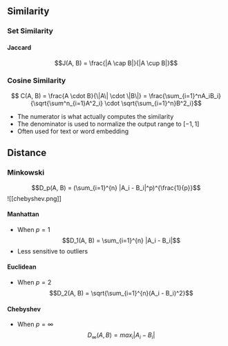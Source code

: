 ## Similarity
### Set Similarity
#### Jaccard 
$$J(A, B) = \frac{|A \cap B|}{|A \cup B|}$$
### Cosine Similarity
$$ C(A, B) = \frac{A \cdot B}{\|A\| \cdot \|B\|} = \frac{\sum_{i=1}^nA_iB_i}{\sqrt{\sum^n_{i=1}A^2_i} \cdot \sqrt{\sum_{i=1}^n}B^2_i}$$
- The numerator is what actually computes the similarity
- The denominator is used to normalize the output range to $[-1, 1]$
- Often used for text or word embedding
## Distance
### Minkowski
$$D_p(A, B) = (\sum_{i=1}^{n} |A_i - B_i|^p)^{\frac{1}{p}}$$
![[chebyshev.png]]
#### Manhattan
- When $p = 1$
$$D_1(A, B) = \sum_{i=1}^{n} |A_i - B_i|$$
- Less sensitive to outliers  
#### Euclidean
- When $p = 2$
$$D_2(A, B) = \sqrt{\sum_{i=1}^{n}(A_i - B_i)^2}$$
#### Chebyshev
- When $p = \infty$
$$D_{\infty}(A,B) = max_i |A_i - B_i|$$